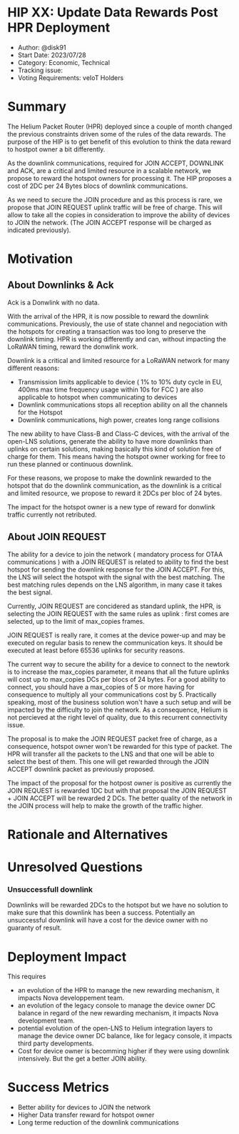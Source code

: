 # HIP XX: Update Data Rewards Post HPR Deployment

- Author: @disk91
- Start Date: 2023/07/28
- Category: Economic, Technical
- Tracking issue:
- Voting Requirements: veIoT Holders

# Summary 

The Helium Packet Router (HPR) deployed since a couple of month changed the previous constraints driven some of the rules of the data rewards.
The purpose of the HIP is to get benefit of this evolution to think the data reward to hostpot owner a bit differently.

As the downlink communications, required for JOIN ACCEPT, DOWNLINK and ACK, are a critical and limited resource in a scalable network, we propose 
to reward the hotspot owners for processing it. The HIP proposes a cost of 2DC per 24 Bytes blocs of downlink communications.

As we need to secure the JOIN procedure and as this process is rare, we propose that JOIN REQUEST uplink traffic will be free of charge. This will allow to take all the copies in consideration to improve the ability of devices to JOIN the network. (The JOIN ACCEPT response will be charged as indicated previously).

# Motivation

## About Downlinks & Ack

Ack is a Donwlink with no data.

With the arrival of the HPR, it is now possible to reward the downlink communications. Previously, the use of state channel and negociation with the 
hotspots for creating a transaction was too long to preserve the downlink timing. HPR is working differently and can, without impacting the LoRaWAN timing,
reward the donwlink work.

Downlink is a critical and limited resource for a LoRaWAN network for many different reasons:
- Transmission limits applicable to device ( 1% to 10% duty cycle in EU, 400ms max time frequency usage within 10s for FCC ) are also applicable to hotspot when communicating to devices
- Downlink communications stops all reception ability on all the channels for the Hotspot
- Downlink communications, high power, creates long range collisions

The new ability to have Class-B and Class-C devices, with the arrival of the open-LNS solutions, generate the ability to have more downlinks than uplinks on certain
solutions, making basically this kind of solution free of charge for them. This means having the hotspot owner working for free to run these planned or continuous downlink.

For these reasons, we propose to make the downlink rewarded to the hotspot that do the downlink communication, as the downlink is a critical and limited resource,
we propose to reward it 2DCs per bloc of 24 bytes.

The impact for the hotspot owner is a new type of reward for donwlink traffic currently not retributed.

## About JOIN REQUEST

The ability for a device to join the network ( mandatory process for OTAA communications ) with a JOIN REQUEST is related to ability to find the best hotspot for sending the
downlink response for the JOIN ACCEPT. For this, the LNS will select the hotspot with the signal with the best matching. The best matching rules depends on the
LNS algorithm, in many case it takes the best signal.

Currently, JOIN REQUEST are concidered as standard uplink, the HPR, is selecting the JOIN REQUEST with the same rules as uplink : first comes are selected, 
up to the limit of max_copies frames. 

JOIN REQUEST is really rare, it comes at the device power-up and may be executed on regular basis to renew the communication keys.
It should be executed at least before 65536 uplinks for security reasons.

The current way to secure the ability for a device to connect to the newtork is to increase the max_copies parameter, it means that all the future uplinks 
will cost up to max_copies DCs per blocs of 24 bytes. For a good ability to connect, you should have a max_copies of 5 or more having for consequence to multiply
all your communications cost by 5. Practically speaking, most of the business solution won't have a such setup and will be impacted by the difficulty to join
the network. As a consequence, Helium is not percieved at the right level of quality, due to this recurrent connectivity issue.

The proposal is to make the JOIN REQUEST packet free of charge, as a consequence, hotspot owner won't be rewarded for this type of packet. The HPR will transfer 
all the packets to the LNS and that one will be able to select the best of them. This one will get rewarded through the JOIN ACCEPT downlink packet as previously
proposed.

The impact of the proposal for the hotpost owner is positive as currently the JOIN REQUEST is rewarded 1DC but with that proposal the JOIN REQUEST + JOIN ACCEPT
will be rewarded 2 DCs. The better quality of the network in the JOIN process will help to make the growth of the traffic higher.

# Rationale and Alternatives


# Unresolved Questions

### Unsuccessfull downlink

Downlinks will be rewarded 2DCs to the hotspot but we have no solution to make sure that this downlink has been a success. Potentially an unsuccessful downlink 
will have a cost for the device owner with no guaranty of result.

# Deployment Impact

This requires
- an evolution of the HPR to manage the new rewarding mechanism, it impacts Nova developpement team.
- an evolution of the legacy console to manage the device owner DC balance in regard of the new rewarding mechanism, it impacts Nova development team.
- potential evolution of the open-LNS to Helium integration layers to manage the device owner DC balance, like for legacy console, it impacts third party developments.
- Cost for device owner is becomming higher if they were using downlink intensively. But the get a better JOIN ability.

# Success Metrics

- Better ability for devices to JOIN the network
- Higher Data transfer reward for hotspot owner
- Long terme reduction of the downlink communications


